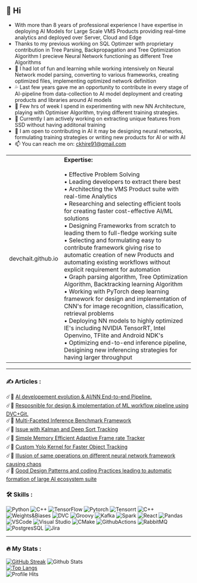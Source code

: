 ## 👋 Hi
- With more than 8 years of professional experience I have expertise in deploying AI Models for Large Scale VMS Products providing real-time analytics and deployed over Server, Cloud and Edge
- Thanks to my previous working on SQL Optimzer with proprietary contribution in Tree Parsing, Backpropagation and Tree Optimization Algorithm I precieve Neural Network functioning as different Tree Algorithms
- 🤠 I had lot of fun and learning while working intensively on Neural Network model parsing, converting to various frameworks, creating optimized files, implementing optimized network definition
- 💦 Last few years gave me an opportunity to contribute in every stage of AI-pipeline from data-collection to AI model deployment and creating products and libraries around AI models
- 🧠 Few hrs of week I spend in experimenting with new NN Architecture, playing with Optimiser Algorithm, trying different training strategies.
- 🧩 Currently I am actively working on extracting unique features from SSD without having additonal training
- 👷 I am open to contributing in AI it may be designing neural networks, formulating training strategies or writing new products for AI or with AI
- 📫 You can reach me on: ckhire91@gmail.com 

<table>
<tr><td>devchait.github.io</td>
<td>
<b>Expertise:</b><br><br>
  &bull;  Effective Problem Solving <br>
      &bull;  Leading developers to extract there best <br>
      &bull;  Architecting the VMS Product suite with real-time Analytics <br>
      &bull;  Researching and selecting efficient tools for creating faster cost-effective AI/ML solutions<br>
      &bull;  Designing Frameworks from scratch to leading them to full-fledge working suite<br>
      &bull;  Selecting and formulating easy to contribute framework giving rise to automatic creation of new Products and automating existing workflows without explicit requirement for automation <br>
      &bull;  Graph parsing algorithm, Tree Optimization Algorithm, Backtracking learning Algorithm <br>
      &bull;  Working with PyTorch deep learning framework for design and implementation of CNN's for image recognition, 
classification, retrieval problems <br>
      &bull;  Deploying NN models to highly optimized IE's including NVIDIA TensorRT, Intel Openvino, TFlite and Android NDK's <br>
      &bull;  Optimizing end-to-end inference pipeline, Desigining new inferencing strategies for having larger throughput
  </td>
  </tr>
</table>


---

### :writing_hand: Articles : 

☄️🥇 [AI developement evolution & AI/NN End-to-end Pipeline.](https://github.com/ckhire/ckhire/docs/reserch-phs.md) <br>
☄️🥇 [Resposnible for design & implementation of ML workflow pipeline using DVC+Git.]()<br>
☄️🥇 [Multi-Faceted Inference Benchmark Framework](https://github.com/ckhire/ckhire/docs/vms-prototype.md) <br>
☄️🥇 [Issue with Kalman and Deep Sort Tracking](https://github.com/ckhire/ckhire/docs/trck-issues.md) <br>
☄️🥇 [Simple Memory Efficient Adaptive Frame rate Tracker](https://github.com/ckhire/ckhire/docs/pr-tracker.md) <br>
☄️🥇 [Custom Yolo Kernel for Faster Object Tracking](https://github.com/ckhire/ckhire/docs/yolo-object-tracking.md) <br>
☄️🥇 [Illusion of same operations on different neural network framework causing chaos](https://github.com/ckhire/ckhire/docs/filling-the-gaps.md) <br>
☄️🥇 [Good Design Patterns and coding Practices leading to automatic formation of large AI ecosystem suite](https://github.com/ckhire/ckhire/docs/ai-ecosystem.md) <br>

### 🛠️ Skills :

![Python](https://img.shields.io/badge/python-3670A0?style=for-the-badge&logo=python&logoColor=ffdd54) ![C++](https://img.shields.io/badge/c++-%2300599C.svg?style=for-the-badge&logo=c%2B%2B&logoColor=white) ![TensorFlow](https://img.shields.io/badge/TensorFlow-%23FF6F00.svg?style=for-the-badge&logo=TensorFlow&logoColor=white) ![Pytorch](https://img.shields.io/badge/PyTorch-EE4C2C.svg?style=for-the-badge&logo=PyTorch&logoColor=white)
![Tensorrt](https://img.shields.io/badge/NVIDIA-76B900.svg?style=for-the-badge&logo=NVIDIA&logoColor=white)
![C++](https://img.shields.io/badge/C++-00599C.svg?style=for-the-badge&logo=C++&logoColor=white)
![Weights&Biases](https://img.shields.io/badge/Weights_&_Biases-FFBE00?style=for-the-badge&logo=WeightsAndBiases&logoColor=white)
![DVC](https://img.shields.io/badge/DVC-945DD6?style=for-the-badge&logo=dataversioncontrol&logoColor=white)
![Groovy](https://img.shields.io/badge/apache%20Groovy-4298B8?style=for-the-badge&logo=apachegroovy&logoColor=white)
![Kafka](https://img.shields.io/badge/Apache_Kafka-231F20?style=for-the-badge&logo=apache-kafka&logoColor=white)
![Spark](https://img.shields.io/badge/Apache_Spark-FFFFFF?style=for-the-badge&logo=apachespark&logoColor=#E35A16)
![React](https://img.shields.io/badge/React-20232A?style=for-the-badge&logo=react&logoColor=61DAFB)
![Pandas](https://img.shields.io/badge/Pandas-2C2D72?style=for-the-badge&logo=pandas&logoColor=white)
![VSCode](https://img.shields.io/badge/VSCode-0078D4?style=for-the-badge&logo=visual%20studio%20code&logoColor=white)
![Visual Studio](https://img.shields.io/badge/Visual_Studio-5C2D91?style=for-the-badge&logo=visual%20studio&logoColor=white)
![CMake](https://img.shields.io/badge/CMake-064F8C?style=for-the-badge&logo=cmake&logoColor=white)
![GithubActions](https://img.shields.io/badge/GitHub_Actions-2088FF?style=for-the-badge&logo=github-actions&logoColor=white)
![RabbitMQ](https://img.shields.io/badge/rabbitmq-%23FF6600.svg?&style=for-the-badge&logo=rabbitmq&logoColor=white)
![PostgresSQL](https://img.shields.io/badge/PostgreSQL-316192?style=for-the-badge&logo=postgresql&logoColor=white)
![Jira](https://img.shields.io/badge/Jira-0052CC?style=for-the-badge&logo=Jira&logoColor=white)


---

### :fire: My Stats :

[![GitHub Streak](http://github-readme-streak-stats.herokuapp.com?user=ckhire&theme=dark&background=000000)](https://git.io/streak-stats) 
![Github Stats](https://github-readme-stats-git-masterrstaa-rickstaa.vercel.app/api?username=ckhire) <br>
[![Top Langs](https://github-readme-stats.vercel.app/api/top-langs/?username=devchait)](https://github.com/ckhire/github-readme-stats)<br>
![Profile Hits](https://hits.seeyoufarm.com/api/count/incr/badge.svg?url=https%3A%2F%2Fgithub.com%2F{ckhire}1212%2Fhit-counter)
